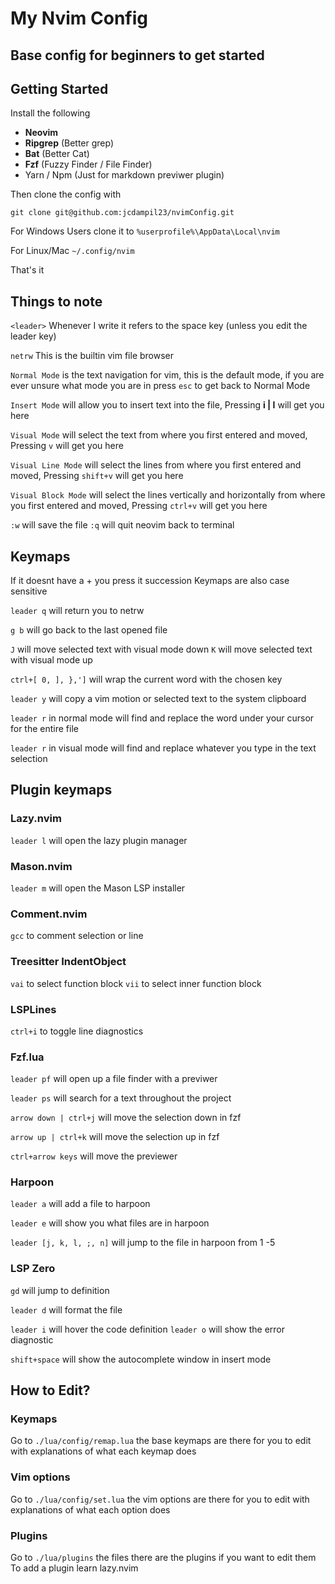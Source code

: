
# My Nvim Config
## Base config for beginners to get started
## Getting Started
Install the following
- **Neovim**
- **Ripgrep** (Better grep)
- **Bat** (Better Cat)
- **Fzf** (Fuzzy Finder / File Finder)
- Yarn / Npm (Just for markdown previwer plugin)

Then clone the config with
```
git clone git@github.com:jcdampil23/nvimConfig.git
```

For Windows Users clone it to
`%userprofile%\AppData\Local\nvim`

For Linux/Mac
`~/.config/nvim`

That's it

## Things to note 

`<leader>`
Whenever I write <leader> it refers to the space key (unless you edit the leader key) 

`netrw` This is the builtin vim file browser

`Normal Mode` is the text navigation for vim, this is the default mode, if you are ever unsure what mode you are in press `esc` to get back to Normal Mode

`Insert Mode` will allow you to insert text into the file, Pressing **i | I** will get you here

`Visual Mode` will select the text from where you first entered and moved, Pressing `v` will get you here

`Visual Line Mode` will select the lines from where you first entered and moved, Pressing `shift+v` will get you here

`Visual Block Mode` will select the lines vertically and horizontally from where you first entered and moved, Pressing `ctrl+v` will get you here

`:w` will save the file `:q` will quit neovim back to terminal

## Keymaps
If it doesnt have a + you press it succession
Keymaps are also case sensitive

`leader q` will return you to netrw

`g b` will go back to the last opened file

`J` will move selected text with visual mode down
`K` will move selected text with visual mode up 

`ctrl+[ 0, ], },']` will wrap the current word with the chosen key

`leader y` will copy a vim motion or selected text to the system clipboard

`leader r` in normal mode will find and replace the word under your cursor for the entire file

`leader r` in visual mode will find and replace whatever you type in the text selection

## Plugin keymaps
### Lazy.nvim
`leader l` will open the lazy plugin manager

### Mason.nvim
`leader m` will open the Mason LSP installer 

### Comment.nvim
`gcc` to comment selection or line

### Treesitter IndentObject
`vai` to select function block
`vii` to select inner function block

### LSPLines
`ctrl+i` to toggle line diagnostics

### Fzf.lua
`leader pf` will open up a file finder with a previwer

`leader ps` will search for a text throughout the project

`arrow down | ctrl+j` will move the selection down in fzf

`arrow up | ctrl+k` will move the selection up in fzf

`ctrl+arrow keys` will move the previewer 

### Harpoon
`leader a` will add a file to harpoon

`leader e` will show you what files are in harpoon

`leader [j, k, l, ;, n]` will jump to the file in harpoon from 1 -5

### LSP Zero
`gd` will jump to definition

`leader d` will format the file

`leader i` will hover the code definition
`leader o` will show the error diagnostic

`shift+space` will show the autocomplete window in insert mode


## How to Edit?
### Keymaps
Go to `./lua/config/remap.lua` the base keymaps are there for you to edit with explanations of what each keymap does 

### Vim options 
Go to `./lua/config/set.lua` the vim options are there for you to edit with explanations of what each option does 

### Plugins
Go to `./lua/plugins` the files there are the plugins if you want to edit them
To add a plugin learn lazy.nvim
